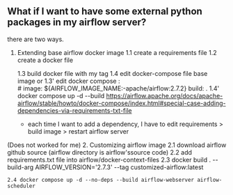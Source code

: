 ## What if I want to have some external python packages in my airflow server?

there are two ways.
1. Extending base airflow docker image
    1.1 create a requirements file
    1.2 create a docker file 

    1.3 build docker file with my tag
    1.4 edit docker-compose file base image
    or
    1.3' edit docker compose :   
        # image: ${AIRFLOW_IMAGE_NAME:-apache/airflow:2.7.2}
        build: .
    1.4' docker compose up -d --build
    https://airflow.apache.org/docs/apache-airflow/stable/howto/docker-compose/index.html#special-case-adding-dependencies-via-requirements-txt-file

    * each time I want to add a dependency, I have to 
    edit requirements > build image > restart airflow server


(Does not worked for me)
2. Customizing airflow image
    2.1 download airflow github source (airflow directory is
        airflow'ssource code)
    2.2 add requirements.txt file into airflow/docker-context-files
    2.3 docker build . --build-arg AIRFLOW_VERSION='2.7.3' --tag customized-airflow:latest

    2.4 docker compose up -d --no-deps --build airflow-webserver airflow-scheduler